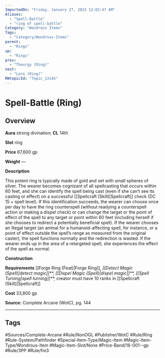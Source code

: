 ```yaml
---
ImportedOn: "Friday, January 27, 2023 12:02:47 AM"
Aliases:
  - "Spell-Battle"
  - "ring of spell-battle"
Category: "Wondrous Items"
Tags:
  - "Category/Wondrous-Items"
parent:
  - "Rings"
up:
  - "Rings"
prev:
  - "Theurgy (Ring)"
next:
  - "Lore (Ring)"
RWtopicId: "Topic_13145"
---
```

# Spell-Battle (Ring)
## Overview
**Aura** strong divination; **CL** 14th

**Slot** ring

**Price** 67,600 gp

**Weight** —

**Description**

This potent ring is typically made of gold and set with small spheres of silver. The wearer becomes cognizant of all spellcasting that occurs within 60 feet, and she can identify the spell being cast (even if she can’t see its casting or effect) on a successful [[Spellcraft (Skill)|Spellcraft]] check (DC 15 + spell level). If this identification succeeds, the wearer can choose once per day to have the ring counterspell (without readying a counterspell action or making a dispel check) or can change the target or the point of effect of the spell to any target or point within 60 feet (including herself if she chooses to redirect a potentially beneficial spell). If the wearer chooses an illegal target (an animal for a humanoid-affecting spell, for instance, or a point of effect outside the spell’s range as measured from the original caster), the spell functions normally and the redirection is wasted. If the wearer ends up in the area of a retargeted spell, she experiences the effect of the spell as normal.

**Construction**

**Requirements** [[Forge Ring (Feat)|Forge Ring]], *[[Detect Magic (Spell)|detect magic]]**,* *[[Dispel Magic (Spell)|dispel magic]]**,* *[[Spell Turning|spell turning]]**,* creator must have 10 ranks in [[Spellcraft (Skill)|Spellcraft]]

**Cost** 33,800 gp

**Source:** Complete Arcane (WotC), pg. 144


---
## Tags
#Sources/Complete-Arcane #Rule/NonOGL #Publisher/WotC #Rule/Ring #Rule-System/Pathfinder #Special-Item-Type/Magic-Item #Magic-Item-Type/Wondrous-Item #Magic-Item-Slot/None #Price-Band/16-001--gp #Rule/3PP #Rule/fm3


